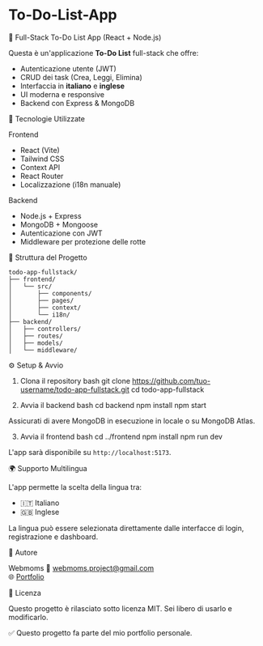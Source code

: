 # To-Do-List-App

📝 Full-Stack To-Do List App (React + Node.js)

Questa è un'applicazione **To-Do List** full-stack che offre:
- Autenticazione utente (JWT)
- CRUD dei task (Crea, Leggi, Elimina)
- Interfaccia in **italiano** e **inglese**
- UI moderna e responsive
- Backend con Express & MongoDB

🚀 Tecnologie Utilizzate

Frontend
- React (Vite)
- Tailwind CSS
- Context API
- React Router
- Localizzazione (i18n manuale)

Backend
- Node.js + Express
- MongoDB + Mongoose
- Autenticazione con JWT
- Middleware per protezione delle rotte

📂 Struttura del Progetto

```
todo-app-fullstack/
├── frontend/
│   └── src/
│       ├── components/
│       ├── pages/
│       ├── context/
│       └── i18n/
├── backend/
│   ├── controllers/
│   ├── routes/
│   ├── models/
│   └── middleware/
```


⚙️ Setup & Avvio

1. Clona il repository
bash
git clone https://github.com/tuo-username/todo-app-fullstack.git
cd todo-app-fullstack

2. Avvia il backend
bash
cd backend
npm install
npm start

Assicurati di avere MongoDB in esecuzione in locale o su MongoDB Atlas.

3. Avvia il frontend
bash
cd ../frontend
npm install
npm run dev


L'app sarà disponibile su `http://localhost:5173`.

🌍 Supporto Multilingua

L'app permette la scelta della lingua tra:
- 🇮🇹 Italiano
- 🇬🇧 Inglese

La lingua può essere selezionata direttamente dalle interfacce di login, registrazione e dashboard.

👤 Autore

Webmoms
📧 webmoms.project@gmail.com  
🌐 [Portfolio](https://iltuoportfolio.com)

📢 Licenza

Questo progetto è rilasciato sotto licenza MIT. Sei libero di usarlo e modificarlo.

✅ Questo progetto fa parte del mio portfolio personale. 
